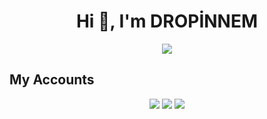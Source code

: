 <h1 align="center">Hi 👋, I'm DROPİNNEM</h1>

<div align="center">
<a href="https://discord.com/users/772518221302464544"><img src="https://lanyard-profile-readme.vercel.app/api/772518221302464544"/></a>
   </div>
   
   



## My Accounts
<p align="center">
   <a href="https://discord.com/users/772518221302464544" target"blank_"><img src="https://img.shields.io/badge/discord%20-111111.svg?&style=for-the-badge&logo=discord&logoColor=white"></a>
   <a href="https://instagram.com/murat.ortayagci" target"blank_"><img src="https://img.shields.io/badge/INSTAGRAM%20-111111.svg?&style=for-the-badge&logo=instagram&logoColor=white"></a>
   <a href="https://github.com/dropinnemm" target"blank_"><img src="https://img.shields.io/badge/GitHub%20-111111.svg?&style=for-the-badge&logo=github&logoColor=white"></a>


